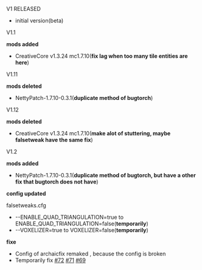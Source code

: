 V1 RELEASED

* initial version(beta)

V1.1

**mods added**

* CreativeCore v1.3.24 mc1.7.10(**fix lag when too many tile entities are here**)

V1.11

**mods deleted**

* NettyPatch-1.7.10-0.3.1(**duplicate method of bugtorch**)

V1.12

**mods deleted**

* CreativeCore v1.3.24 mc1.7.10(**make alot of stuttering, maybe falsetweak have the same fix**)

V1.2

**mods added**

* NettyPatch-1.7.10-0.3.1(**duplicate method of bugtorch, but have a other fix that bugtorch does not have**)

**config updated**

falsetweaks.cfg

* --ENABLE_QUAD_TRIANGULATION=true to ENABLE_QUAD_TRIANGULATION=false(**temporarily**)
* --VOXELIZER=true to VOXELIZER=false(**temporarily**)

**fixe**

* Config of archaicfix remaked , because the config is broken
* Temporarily fix [#72](https://github.com/quentin452/private-minecraft-modpack/issues/72)  [#71](https://github.com/quentin452/private-minecraft-modpack/issues/71) [#69](https://github.com/quentin452/private-minecraft-modpack/issues/69)
